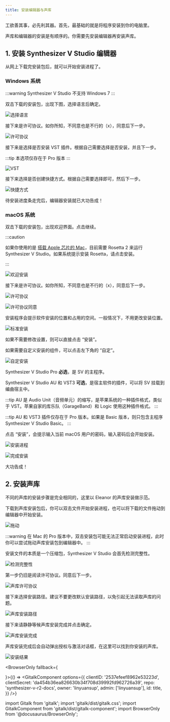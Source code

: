 ```yaml
---
title: 安装编辑器与声库
---
```


工欲善其事，必先利其器。首先，最基础的就是将程序安装到你的电脑里。

声库和编辑器的安装是有顺序的。你需要先安装编辑器再安装声库。

## 1. 安装 Synthesizer V Studio 编辑器

从网上下载完安装包后，就可以开始安装进程了。

### Windows 系统

:::warning
Synthesizer V Studio 不支持 Windows 7
:::

双击下载的安装包，出现下图，选择语言后确定。

![选择语言](/docs/speed_start/install/1.png)

接下来是许可协议。如你所知，不同意也是不行的（x），同意后下一步。

![许可协议](/docs/speed_start/install/2.png)

接下来是选择是否安装 VST 插件。根据自己需要选择是否安装，并且下一步。

:::tip
本选项仅存在于 Pro 版本
:::

![VST](/docs/speed_start/install/3.png)

接下来选择是否创建快捷方式。根据自己需要选择即可，然后下一步。

![快捷方式](/docs/speed_start/install/4.png)

待安装进度条走完后，编辑器安装就已大功告成！

### macOS 系统

双击下载的安装包，出现欢迎界面。点击继续。

:::caution

如果你使用的是 [搭载 Apple 芯片的 Mac](https://support.apple.com/zh-cn/HT211814)，目前需要 Rosetta 2 来运行 Synthesizer V Studio。如果系统提示安装 Rosetta，请点击安装。

:::

![欢迎安装](/docs/speed_start/install/5.png)

接下来是许可协议。如你所知，不同意也是不行的（x），同意后下一步。

![许可协议](/docs/speed_start/install/6.png)

![许可协议同意](/docs/speed_start/install/7.png)

安装程序会提示软件安装的位置和占用的空间。一般情况下，不用更改安装位置。

![标准安装](/docs/speed_start/install/8.png)

如果不需要修改设置，则可以直接点击 “安装”。

如果需要自定义安装的组件，可以点击左下角的 “自定”。

![自定安装](/docs/speed_start/install/9.png)

Synthesizer V Studio Pro **必选**，是 SV 的主程序。

Synthesizer V Studio AU 和 VST3 **可选**，是宿主软件的插件，可以将 SV 挂载到编曲宿主中。

:::tip
AU 是 Audio Unit（音频单元）的缩写，是苹果系统的一种插件格式，类似于 VST。苹果自家的库乐队（GarageBand）和 Logic 使用这种插件格式。
:::

:::tip
AU 和 VST3 插件仅存在于 Pro 版本。如果是 Basic 版本，则只包含主程序 Synthesizer V Studio Basic。
:::

点击 “安装”，会提示输入当前 macOS 用户的密码，输入密码后会开始安装。

![安装进程](/docs/speed_start/install/10.png)

![完成安装](/docs/speed_start/install/11.png)

大功告成！

## 2. 安装声库

不同的声库的安装步骤是完全相同的，这里以 Eleanor 的声库安装做示范。

下载到声库安装包后，你可以双击文件开始安装进程，也可以将下载的文件拖动到编辑器中开始安装。

![拖动](/docs/speed_start/install/12.png)

:::warning
在 Mac 的 Pro 版本中，双击安装包可能无法正常启动安装进程，此时你可以尝试拖动声库安装包到编辑器中。
:::

安装文件的本质是一个压缩包，Synthesizer V Studio 会首先检测完整性。

![检测完整性](/docs/speed_start/install/13.png)

第一步仍旧是阅读许可协议。同意后下一步。

![声库许可协议](/docs/speed_start/install/14.png)

接下来选择安装路径。建议不要更改默认安装路径，以免引起无法读取声库的问题。

![声库安装路径](/docs/speed_start/install/15.png)

接下来请静静等候声库安装完成并点击确定。

![声库安装完成](/docs/speed_start/install/16.png)

声库安装完成后会自动弹出授权与激活对话框，在这里可以找到你安装的声库。

![安装结果](/docs/speed_start/install/17.png)

<BrowserOnly fallback={<div></div>}>{() => <GitalkComponent options={{
    clientID: '2537efeef8962e53223d',
    clientSecret: 'da454b36ea826630b34f708d39992fd962726a39',
    repo: 'synthesizer-v-r2-docs',
    owner: 'linyuansup',
    admin: ['linyuansup'],
    id: title,
    }} />}
</BrowserOnly>

import Gitalk from 'gitalk';
import 'gitalk/dist/gitalk.css';
import GitalkComponent from 'gitalk/dist/gitalk-component';
import BrowserOnly from '@docusaurus/BrowserOnly';